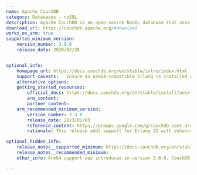 ```yaml
---
name: Apache CouchDB
category: Databases - noSQL
description: Apache CouchDB is an open-source NoSQL database that uses a document-oriented data model with JSON for storage, JavaScript for map-reduce queries, and a RESTful HTTP API for communication.
download_url: https://couchdb.apache.org/#download
works_on_arm: true
supported_minimum_version:
    version_number: 3.0.0
    release_date: 2020/02/28


optional_info:
    homepage_url: https://docs.couchdb.org/en/stable/intro/index.html
    support_caveats:   Ensure an Arm64-compatible Erlang is installed when building from source. Docker is recommended for easier setup.
    alternative_options:
    getting_started_resources:
        official_docs: https://docs.couchdb.org/en/stable/install/unix.html
        arm_content:
        partner_content:
    arm_recommended_minimum_version:
        version_number: 3.3.0
        release_date: 2023/01/03
        reference_content: https://groups.google.com/g/couchdb-user-archive/c/Fnoc6GhWCT4
        rationale: This release adds support for Erlang 25 with enhanced JIT optimizations for Arm64.

optional_hidden_info:
    release_notes__supported_minimum: https://docs.couchdb.org/en/stable/whatsnew/3.0.html#version-3-0-0
    release_notes__recommended_minimum:
    other_info: Arm64 support was introduced in version 3.0.0. CouchDB can be built from source or installed using Docker or native package managers on Arm64-based Linux systems starting from this version.

---
```

